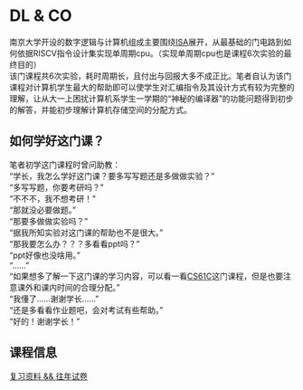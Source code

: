 <a id="DL&CO"></a>
# DL & CO
南京大学开设的数字逻辑与计算机组成主要围绕[ISA](https://en.wikipedia.org/wiki/Instruction_set_architecture)展开，从最基础的门电路到如何依据RISCV指令设计集实现单周期cpu。（实现单周期cpu也是课程6次实验的最终目的）  
该门课程共6次实验，耗时周期长，且付出与回报大多不成正比。笔者自认为该门课程对计算机学生最大的帮助即可以使学生对汇编指令及其设计方式有较为完整的理解，让从大一上困扰计算机系学生一学期的“神秘的编译器”的功能问题得到初步的解答，并能初步理解计算机存储空间的分配方式。  
## 如何学好这门课？
笔者初学这门课程时曾问助教：  
“学长，我怎么学好这门课？要多写写题还是多做做实验？”  
“多写写题，你要考研吗？”  
“不不不，我不想考研！”  
“那就没必要做题。”  
“那要多做做实验吗？”  
“据我所知实验对这门课的帮助也不是很大。”  
“那我要怎么办？？？多看看ppt吗？”  
“ppt好像也没啥用。”  
“......”  
“如果想多了解一下这门课的学习内容，可以看一看[CS61C](https://csdiy.wiki/%E4%BD%93%E7%B3%BB%E7%BB%93%E6%9E%84/CS61C/)这门课程，但是也要注意课外和课内时间的合理分配。”  
“我懂了......谢谢学长......”  
“还是多看看作业题吧，会对考试有些帮助。”  
“好的！谢谢学长！”  
## 课程信息
[复习资料 && 往年试卷](https://github.com/retiaw/NJU-CS_waiter/tree/main/%E6%95%B0%E5%AD%97%E9%80%BB%E8%BE%91%E4%B8%8E%E8%AE%A1%E7%AE%97%E6%9C%BA%E7%BB%84%E6%88%90%EF%BC%88DL%26CO%EF%BC%89/%E8%80%83%E8%AF%95)
